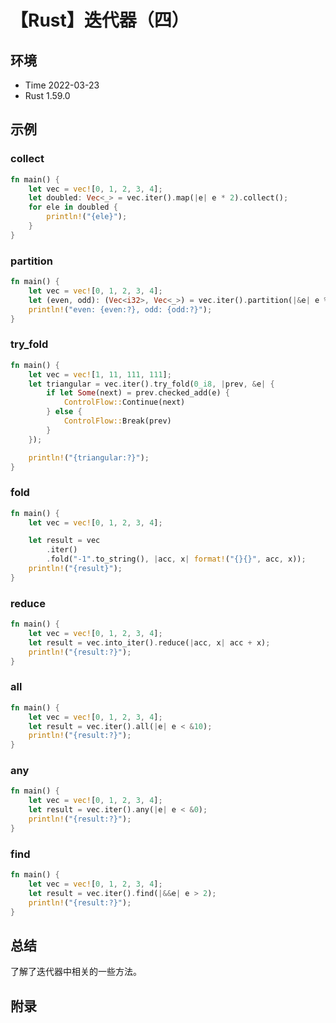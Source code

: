 # 【Rust】迭代器（四）

## 环境

- Time 2022-03-23
- Rust 1.59.0

## 示例

### collect

```rust
fn main() {
    let vec = vec![0, 1, 2, 3, 4];
    let doubled: Vec<_> = vec.iter().map(|e| e * 2).collect();
    for ele in doubled {
        println!("{ele}");
    }
}
```

### partition

```rust
fn main() {
    let vec = vec![0, 1, 2, 3, 4];
    let (even, odd): (Vec<i32>, Vec<_>) = vec.iter().partition(|&e| e % 2 == 0);
    println!("even: {even:?}, odd: {odd:?}");
}
```

### try_fold

```rust
fn main() {
    let vec = vec![1, 11, 111, 111];
    let triangular = vec.iter().try_fold(0_i8, |prev, &e| {
        if let Some(next) = prev.checked_add(e) {
            ControlFlow::Continue(next)
        } else {
            ControlFlow::Break(prev)
        }
    });

    println!("{triangular:?}");
}
```

### fold

```rust
fn main() {
    let vec = vec![0, 1, 2, 3, 4];

    let result = vec
        .iter()
        .fold("-1".to_string(), |acc, x| format!("{}{}", acc, x));
    println!("{result}");
}
```

### reduce

```rust
fn main() {
    let vec = vec![0, 1, 2, 3, 4];
    let result = vec.into_iter().reduce(|acc, x| acc + x);
    println!("{result:?}");
}
```

### all

```rust
fn main() {
    let vec = vec![0, 1, 2, 3, 4];
    let result = vec.iter().all(|e| e < &10);
    println!("{result:?}");
}
```

### any

```rust
fn main() {
    let vec = vec![0, 1, 2, 3, 4];
    let result = vec.iter().any(|e| e < &0);
    println!("{result:?}");
}
```

### find

```rust
fn main() {
    let vec = vec![0, 1, 2, 3, 4];
    let result = vec.iter().find(|&&e| e > 2);
    println!("{result:?}");
}
```

## 总结

了解了迭代器中相关的一些方法。

## 附录
